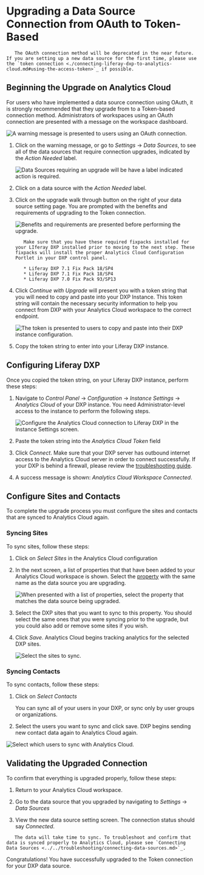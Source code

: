 # Upgrading a Data Source Connection from OAuth to Token-Based

```warning::
   The OAuth connection method will be deprecated in the near future. If you are setting up a new data source for the first time, please use the `token connection <./connecting-liferay-dxp-to-analytics-cloud.md#using-the-access-token>`_ if possible.
```

## Beginning the Upgrade on Analytics Cloud

For users who have implemented a data source connection using OAuth, it is strongly recommended that they upgrade from to a Token-based connection method. Administrators of workspaces using an OAuth connection are presented with a message on the workspace dashboard.

![A warning message is presented to users using an OAuth connection.](upgrading-a-data-source-connection-from-oauth-to-token-based/images/01.png)

1. Click on the warning message, or go to *Settings* -> *Data Sources*, to see all of the data sources that require connection upgrades, indicated by the *Action Needed* label.

      ![Data Sources requiring an upgrade will be have a label indicated action is required.](upgrading-a-data-source-connection-from-oauth-to-token-based/images/02.png)

1. Click on a data source with the *Action Needed* label.

1. Click on the upgrade walk through button on the right of your data source setting page. You are prompted with the benefits and requirements of upgrading to the Token connection.

      ![Benefits and requirements are presented before performing the upgrade.](upgrading-a-data-source-connection-from-oauth-to-token-based/images/03.png)

      ```important::
         Make sure that you have these required fixpacks installed for your LIferay DXP installed prior to moving to the next step. These fixpacks will install the proper Analytics Cloud Configuration Portlet in your DXP control panel.

         * Liferay DXP 7.1 Fix Pack 18/SP4
         * Liferay DXP 7.1 Fix Pack 18/SP4
         * Liferay DXP 7.0 Fix Pack 93/SP13
      ```

1. Click *Continue with Upgrade* will present you with a token string that you will need to copy and paste into your DXP Instance. This token string will contain the necessary security information to help you connect from DXP with your Analytics Cloud workspace to the correct endpoint.

      ![The token is presented to users to copy and paste into their DXP instance configuration.](upgrading-a-data-source-connection-from-oauth-to-token-based/images/04.png)

1. Copy the token string to enter into your Liferay DXP instance.

## Configuring Liferay DXP

Once you copied the token string, on your Liferay DXP instance, perform these steps:

1. Navigate to *Control Panel* -> *Configuration* -> *Instance Settings* -> *Analytics Cloud* of your DXP instance. You need Administrator-level access to the instance to perform the following steps.

      ![Configure the Analytics Cloud connection to Liferay DXP in the Instance Settings screen.](upgrading-a-data-source-connection-from-oauth-to-token-based/images/05.png)

1. Paste the token string into the *Analytics Cloud Token* field

1. Click *Connect*. Make sure that your DXP server has outbound internet access to the Analytics Cloud server in order to connect successfully. If your DXP is behind a firewall, please review the [troubleshooting guide](../../troubleshooting/connecting-data-sources.md).

1. A success message is shown: *Analytics Cloud Workspace Connected*.

## Configure Sites and Contacts

To complete the upgrade process you must configure the sites and contacts that are synced to Analytics Cloud again.

### Syncing Sites

To sync sites, follow these steps:

1. Click on *Select Sites* in the Analytics Cloud configuration

1. In the next screen, a list of properties that that have been added to your Analytics Cloud workspace is shown. Select the [property](./tracking-sites-and-individuals-using-properties.md) with the same name as the data source you are upgrading.

      ![When presented with a list of properties, select the property that matches the data source being upgraded.](upgrading-a-data-source-connection-from-oauth-to-token-based/images/06.png)

1. Select the DXP sites that you want to sync to this property. You should select the same ones that you were syncing prior to the upgrade, but you could also add or remove some sites if you wish.

1. Click *Save*. Analytics Cloud begins tracking analytics for the selected DXP sites.  

      ![Select the sites to sync.](upgrading-a-data-source-connection-from-oauth-to-token-based/images/07.png)

### Syncing Contacts

To sync contacts, follow these steps:

1. Click on *Select Contacts*

   You can sync all of your users in your DXP, or sync only by user groups or organizations.

1. Select the users you want to sync and click save. DXP begins sending new contact data again to Analytics Cloud again.

![Select which users to sync with Analytics Cloud.](upgrading-a-data-source-connection-from-oauth-to-token-based/images/08.png)

## Validating the Upgraded Connection

To confirm that everything is upgraded properly, follow these steps:

1. Return to your Analytics Cloud workspace.

1. Go to the data source that you upgraded by navigating to *Settings* -> *Data Sources*

1. View the new data source setting screen. The connection status should say *Connected*.

```note::
   The data will take time to sync. To troubleshoot and confirm that data is synced properly to Analytics Cloud, please see `Connecting Data Sources <../../troubleshooting/connecting-data-sources.md>`_.
```

Congratulations! You have successfully upgraded to the Token connection for your DXP data source.
